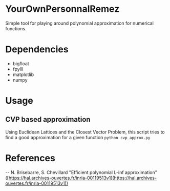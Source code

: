 
# YourOwnPersonnalRemez
Simple tool for playing around polynomial approximation for numerical functions.

# Dependencies

- bigfloat
- fpylll
- matplotlib
- numpy

# Usage
##  CVP based approximation
Using Euclidean Lattices and the Closest Vector Problem, this script tries to find a good approximation for a given function
 ` python cvp_approx.py `

 # References
 -- N. Brisebarre, S. Chevillard "Efficient polynomial L-inf approximation" ([https://hal.archives-ouvertes.fr/inria-00119513v1](https://hal.archives-ouvertes.fr/inria-00119513v1))
